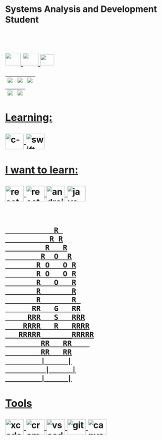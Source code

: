 <h1>
  <p>Systems Analysis and Development Student</p>
  <div align="left">     <!-- CERTIFICATE DIV .......................................................... -->
  <!-- 
  .
  <br>
  Intermediate Skills: 
  -->
  <!--<br>
  Basic Skills: <img align="center" alt="c-"  height="35" width="45" src="https://cdn.jsdelivr.net/gh/devicons/devicon/icons/c/c-original.svg">
                 <img align="center" alt="java-"    height="35" width="45" src="https://cdn.jsdelivr.net/gh/devicons/devicon/icons/java/java-original.svg"> 
                  <img align="center" alt="googleCloud-"  height="35" width="45" src="https://cdn.jsdelivr.net/gh/devicons/devicon/icons/googlecloud/googlecloud-original.svg">-->
  <!-- -->
  <br>
       <!--
  .
  <br>
  .
  <br>
        -->
  </div>
  
  
  
  
  
  
  
   <p>        <!-- contact -->
  <a href="https://www.facebook.com/gabriel.desouzarossi.9">
  <img height="40" width="50" src="https://cdn.jsdelivr.net/gh/devicons/devicon/icons/facebook/facebook-original.svg"/>
 
  <a href="https://www.linkedin.com/in/gabriel-s-rossi-4263681a3/">
  <img height="40" width="50" src="https://cdn.jsdelivr.net/gh/devicons/devicon/icons/linkedin/linkedin-original.svg" />
      
  <a href="https://mail.google.com/mail/u/0/#inbox?compose=SxfkdqMFJBqfqFNWLnVfKdqgTsHwTsjRPCrqXnjSVFpxmQRZGNJGxjFHrfQhGdRFtzDzDCsFHHsZZTWxqPmFLnVfKQRWDztmNKSFGkLPjRbTBFDHhnq">
  <img height="35" width="45" src="https://cdn.discordapp.com/attachments/819226289789075497/1012727062190108753/gmail-logo-2-1.png"/>

 </h1>
    

<div align="center" ><!-- MAIN DIV........................................................ -->
  

    
<!--
info github 
<a href="https://github.com/GabrielRossi-gr">
           <!-- normal-> height="180em"      150       
<img height="180em"  src="https://github-readme-stats.vercel.app/api?username=GabrielRossi-gr&show_icons=true&theme=dark&include_all_commits=true&count_private=false"/>
<img height="180em" src="https://github-readme-stats.vercel.app/api/top-langs/?username=GabrielRossi-gr&layout=compact&langs_count=7&theme=dark"/>
--> 
 

| ![](http://github-profile-summary-cards.vercel.app/api/cards/stats?username=GabrielRossi-gr&theme=nord_dark) | ![](http://github-profile-summary-cards.vercel.app/api/cards/repos-per-language?username=GabrielRossi-gr&hide=Html&theme=nord_dark) | ![](http://github-profile-summary-cards.vercel.app/api/cards/most-commit-language?username=GabrielRossi-gr&theme=nord_dark) |
| :-: | :-: | :-: |

| ![](http://github-profile-summary-cards.vercel.app/api/cards/profile-details?username=GabrielRossi-gr&theme=nord_dark) | ![](https://github-readme-streak-stats.herokuapp.com/?user=GabrielRossi-gr&hide_border=true&date_format=M%20j%5B%2C%20Y%5D&background=2D3742&stroke=2D3742&ring=6bbbca&fire=6bbbca&currStreakNum=fff&sideNums=6bbbca&currStreakLabel=6bbbca&sideLabels=fff&dates=fff) |
| :-: | :-: |




</div>

<h1>
<h1/>
 
 </div>
 <div>         <!-- LEARNIG PAGE........................................................... -->
  <h3> Learning:  </h3>
     <img align="center" alt="c-"  height="50" width="60" src="https://cdn.jsdelivr.net/gh/devicons/devicon/icons/c/c-original.svg">
          <img align="center" alt="swift-" height="50" width="60" src="https://cdn.jsdelivr.net/gh/devicons/devicon/icons/swift/swift-original.svg" /> 
   
  <h3> I want to learn: </h3> <!-- i want to learning area.......................................................... -->
      <img align="center" alt="react-"   height="50" width="60" src="https://cdn.jsdelivr.net/gh/devicons/devicon/icons/react/react-original.svg">
       <img align="center" alt="react-"   height="50" width="60" src="https://cdn.jsdelivr.net/gh/devicons/devicon/icons/kotlin/kotlin-original.svg">
        <img align="center" alt="android-" height="50" width="60" src="https://cdn.jsdelivr.net/gh/devicons/devicon/icons/android/android-original.svg" />
          <img align="center" alt="java-" height="50" width="60" src="https://cdn.jsdelivr.net/gh/devicons/devicon/icons/java/java-original.svg" /> 
<!--
   <img align="center" alt="html-" height="50" width="60" src="https://cdn.jsdelivr.net/gh/devicons/devicon/icons/html5/html5-original.svg" />
      <img align="center" alt="js-"  height="50" width="60"  src="https://cdn.jsdelivr.net/gh/devicons/devicon/icons/javascript/javascript-original.svg" />
                <img align="center" alt="js-"  height="50" width="60"  src="https://cdn.jsdelivr.net/gh/devicons/devicon/icons/javascript/javascript-original.svg" />
                  <img align="center" alt="css-" height="50" width="60" src="https://cdn.jsdelivr.net/gh/devicons/devicon/icons/css3/css3-original.svg" />
-->          
   <!-- <img align="center" alt="vb-" height="70" width="70" src="https://cdn.discordapp.com/attachments/819226289789075497/978989010594717716/icons8-visual-basico-100.png"> -->

   <h1>
   </h1>
   
               R 
              R R
             R   R
            R  O  R
           R O   O R
           R O   O R
           R   O   R
           R       R
           R       R 
          RR   G   RR
         RRR   S   RRR
        RRRR   R   RRRR
       RRRRR_______RRRRR
            RR   RR    
            RR   RR
            |     |
             |     |
            |     |
   
   <h3> Tools </h3> <!-- tools area................................................................ -->
   <img align="center" alt="xcode-"   height="50" width="60"  src="https://cdn.jsdelivr.net/gh/devicons/devicon/icons/xcode/xcode-original.svg" />
   <img align="center" alt="crome-"   height="50" width="60"  src="https://cdn.jsdelivr.net/gh/devicons/devicon/icons/chrome/chrome-original.svg" />
   <!--
    <img align="center" alt="android studio-" height="50" width="60"  src="https://cdn.jsdelivr.net/gh/devicons/devicon/icons/androidstudio/androidstudio-original.svg"/> -->
      <img align="center" alt="vs code-"   height="50" width="60"   src="https://cdn.jsdelivr.net/gh/devicons/devicon/icons/vscode/vscode-original.svg" />
       <img align="center" alt="git-"   height="50" width="60"  src="https://cdn.jsdelivr.net/gh/devicons/devicon/icons/git/git-original.svg" />
        <!--
          <img align="center" alt="visual studio-"   height="50" width="60"    src="https://cdn.jsdelivr.net/gh/devicons/devicon/icons/visualstudio/visualstudio-plain.svg"  /> 
          -->
          <img align="center" alt="canva "   height="50" width="60"    src="https://cdn.jsdelivr.net/gh/devicons/devicon/icons/canva/canva-original.svg"  />
 </div> <!-- CLOUSE MAIN DIV ......................................................................................--> 



  
